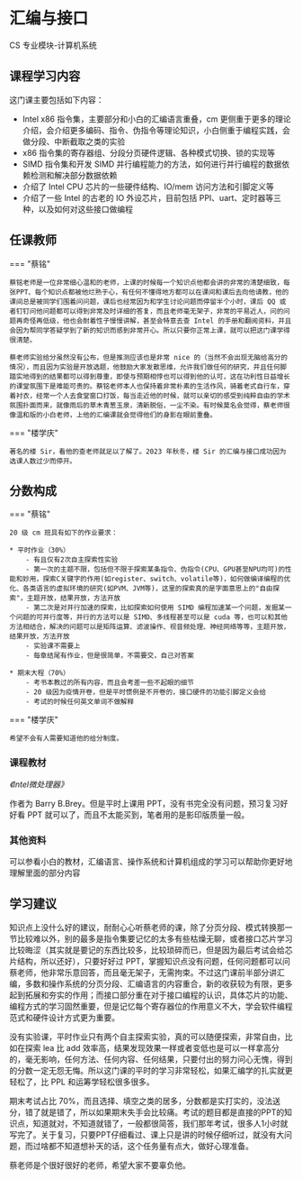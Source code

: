 # 汇编与接口
<div class="badges">
<span class="badge cs-badge">CS 专业模块-计算机系统</span>
</div>

## 课程学习内容

这门课主要包括如下内容：

* Intel x86 指令集，主要部分和小白的汇编语言重叠，cm 更侧重于更多的理论介绍，会介绍更多编码、指令、伪指令等理论知识，小白侧重于编程实践，会做分段、中断截取之类的实验
* x86 指令集的寄存器组、分段分页硬件逻辑、各种模式切换、锁的实现等
* SIMD 指令集和开发 SIMD 并行编程能力的方法，如何进行并行编程的数据依赖检测和解决部分数据依赖
* 介绍了 Intel CPU 芯片的一些硬件结构、IO/mem 访问方法和引脚定义等
* 介绍了一些 Intel 的古老的 IO 外设芯片，目前包括 PPI、uart、定时器等三种，以及如何对这些接口做编程

## 任课教师

=== "蔡铭"

    蔡铭老师是一位非常细心温和的老师，上课的时候每一个知识点他都会讲的非常的清楚细致，每张PPT、每个知识点都被他烂熟于心，有任何不懂得地方都可以在课间和课后去向他请教，他的课间总是被同学们围着问问题，课后也经常因为和学生讨论问题而停留半个小时，课后 QQ 或者钉钉问他问题都可以得到非常及时详细的答复，而且老师毫无架子，非常的平易近人，问的问题再奇怪再低级，他也会耐着性子慢慢讲解，甚至会特意去查 Intel 的手册和翻阅资料，并且会因为帮同学答疑学到了新的知识而感到非常开心。所以只要你正常上课，就可以把这门课学得很清楚。

    蔡老师实验给分虽然没有公布，但是推测应该也是非常 nice 的（当然不会出现无脑给高分的情况），而且因为实验是开放选题，他鼓励大家发散思维，允许我们做任何的研究，并且任何脚踏实地得到的结果都可以得到尊重，即使与预期相悖也可以得到他的认可，这在功利性日益增长的课堂氛围下是难能可贵的。蔡铭老师本人也保持着非常朴素的生活作风，骑着老式自行车，穿着衬衣，经常一个人去食堂窗口打饭，每当走近他的时候，就可以亲切的感受到纯粹自由的学术氛围扑面而来，就像雨后的草木青葱玉泉，清新脱俗，一尘不染。有时候莫名会觉得，蔡老师很像温和版的小白老师，上他的汇编课就会觉得他们的身影在眼前重叠。

=== "楼学庆"

    著名的楼 Sir，看他的查老师就足以了解了。2023 年秋冬，楼 Sir 的汇编与接口成功因为选课人数过少而停开。

## 分数构成

=== "蔡铭"

    20 级 cm 班具有如下的作业要求：

    * 平时作业（30%）
        - 有且仅有2次自主探索性实验
        - 第一次的主题不限，包括但不限于探索某条指令、伪指令(CPU、GPU甚至NPU均可)的性能和妙用，探索C关键字的作用(如register、switch、volatile等)，如何做编译编程的优化、各类语言的虚拟环境的研究(如PVM、JVM等)，这里的探索真的是字面意思上的"自由探索"，主题开放，结果开放，方法开放
        - 第二次是对并行加速的探索，比如探索如何使用 SIMD 编程加速某一个问题，发掘某一个问题的可并行度等，并行的方法可以是 SIMD、多线程甚至可以是 cuda 等，也可以和其他方法相结合，解决的问题可以是矩阵运算、滤波操作、视音频处理、神经网络等等，主题开放，结果开放，方法开放
        - 实验课不需要上
        - 每章结尾有作业，但是很简单，不需要交，自己对答案

    * 期末大程（70%）
        - 考书本教过的所有内容，而且会考差一些不起眼的细节
        - 20 级因为疫情开卷，但是平时惯例是不开卷的，接口硬件的功能引脚定义会给
        - 考试的时候任何英文单词不做解释

=== "楼学庆"

    希望不会有人需要知道他的给分制度。

### 课程教材

*《Intel微处理器》*

作者为 Barry B.Brey。但是平时上课用 PPT，没有书完全没有问题，预习复习好好看 PPT 就可以了，而且不太能买到，笔者用的是影印版质量一般。

### 其他资料

可以参看小白的教材，汇编语言、操作系统和计算机组成的学习可以帮助你更好地理解里面的部分内容

## 学习建议

知识点上没什么好的建议，耐耐心心听蔡老师的课，除了分页分段、模式转换那一节比较难以外，别的最多是指令集要记忆的太多有些枯燥无聊，或者接口芯片学习比较晦涩（其实就是要记的东西比较多，比较琐碎而已，但是因为最后考试会给芯片结构，所以还好），只要好好过 PPT，掌握知识点没有问题，任何问题都可以问蔡老师，他非常乐意回答，而且毫无架子，无需拘束。不过这门课前半部分讲汇编，多数和操作系统的分页分段、汇编语言的内容重合，新的收获较为有限，更多起到拓展和夯实的作用；而接口部分重在对于接口编程的认识，具体芯片的功能、编程方式的学习固然重要，但是记忆每个寄存器位的作用意义不大，学会软件编程范式和硬件设计方式更为重要。

没有实验课，平时作业只有两个自主探索实验，真的可以随便探索，非常自由，比如在探索 lea 比 add 效率高，结果发现效果一样或者变低也是可以一样拿高分的，毫无影响，任何方法、任何内容、任何结果，只要付出的努力问心无愧，得到的分数一定无怨无悔。所以这门课的平时的学习非常轻松，如果汇编学的扎实就更轻松了，比 PPL 和运筹学轻松很多很多。

期末考试占比 70%，而且选择、填空之类的居多，分数都是实打实的，没法送分，错了就是错了，所以如果期末失手会比较痛。考试的题目都是直接的PPT的知识点，知道就对，不知道就错了，一般都很简答，我们那年考试，很多人1小时就写完了。关于复习，只要PPT仔细看过、课上只是讲的时候仔细听过，就没有大问题，而过啥都不知道想补天的话，这个任务量有点大，做好心理准备。

蔡老师是个很好很好的老师，希望大家不要辜负他。